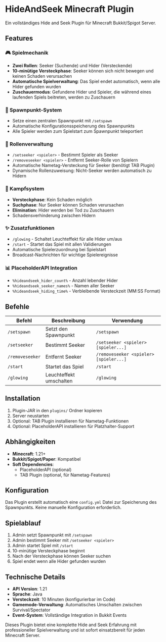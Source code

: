 # HideAndSeek Minecraft Plugin

Ein vollständiges Hide and Seek Plugin für Minecraft Bukkit/Spigot Server.

## Features

### 🎮 Spielmechanik
- **Zwei Rollen**: Seeker (Suchende) und Hider (Versteckende)
- **10-minütige Versteckphase**: Seeker können sich nicht bewegen und keinen Schaden verursachen
- **Automatische Spielverwaltung**: Das Spiel endet automatisch, wenn alle Hider gefunden wurden
- **Zuschauermodus**: Gefundene Hider und Spieler, die während eines laufenden Spiels beitreten, werden zu Zuschauern

### 📍 Spawnpunkt-System
- Setze einen zentralen Spawnpunkt mit `/setspawn`
- Automatische Konfigurationsspeicherung des Spawnpunkts
- Alle Spieler werden zum Spielstart zum Spawnpunkt teleportiert

### 👥 Rollenverwaltung
- `/setseeker <spieler>` - Bestimmt Spieler als Seeker
- `/removeseeker <spieler>` - Entfernt Seeker-Rolle von Spielern
- Automatische Nametag-Versteckung für Seeker (benötigt TAB Plugin)
- Dynamische Rollenzuweisung: Nicht-Seeker werden automatisch zu Hidern

### 🎯 Kampfsystem
- **Versteckphase**: Kein Schaden möglich
- **Suchphase**: Nur Seeker können Schaden verursachen
- **Elimination**: Hider werden bei Tod zu Zuschauern
- Schadensverhinderung zwischen Hidern

### ✨ Zusatzfunktionen
- `/glowing` - Schaltet Leuchteffekt für alle Hider um/aus
- `/start` - Startet das Spiel mit allen Validierungen
- Automatische Spielerzuordnung bei Spielstart
- Broadcast-Nachrichten für wichtige Spielereignisse

### 📊 PlaceholderAPI Integration
- `%hideandseek_hider_count%` - Anzahl lebender Hider
- `%hideandseek_seeker_names%` - Namen aller Seeker
- `%hideandseek_hiding_time%` - Verbleibende Versteckzeit (MM:SS Format)

## Befehle

| Befehl | Beschreibung | Verwendung |
|--------|--------------|------------|
| `/setspawn` | Setzt den Spawnpunkt | `/setspawn` |
| `/setseeker` | Bestimmt Seeker | `/setseeker <spieler> [spieler...]` |
| `/removeseeker` | Entfernt Seeker | `/removeseeker <spieler> [spieler...]` |
| `/start` | Startet das Spiel | `/start` |
| `/glowing` | Leuchteffekt umschalten | `/glowing` |

## Installation

1. Plugin-JAR in den `plugins/` Ordner kopieren
2. Server neustarten
3. Optional: TAB Plugin installieren für Nametag-Funktionen
4. Optional: PlaceholderAPI installieren für Platzhalter-Support

## Abhängigkeiten

- **Minecraft**: 1.21+
- **Bukkit/Spigot/Paper**: Kompatibel
- **Soft Dependencies**: 
  - PlaceholderAPI (optional)
  - TAB Plugin (optional, für Nametag-Features)

## Konfiguration

Das Plugin erstellt automatisch eine `config.yml` Datei zur Speicherung des Spawnpunkts. Keine manuelle Konfiguration erforderlich.

## Spielablauf

1. Admin setzt Spawnpunkt mit `/setspawn`
2. Admin bestimmt Seeker mit `/setseeker <spieler>`
3. Admin startet Spiel mit `/start`
4. 10-minütige Versteckphase beginnt
5. Nach der Versteckphase können Seeker suchen
6. Spiel endet wenn alle Hider gefunden wurden

## Technische Details

- **API Version**: 1.21
- **Sprache**: Java
- **Versteckzeit**: 10 Minuten (konfigurierbar im Code)
- **Gamemode-Verwaltung**: Automatisches Umschalten zwischen Survival/Spectator
- **Event-System**: Vollständige Integration in Bukkit Events

Dieses Plugin bietet eine komplette Hide and Seek Erfahrung mit professioneller Spielverwaltung und ist sofort einsatzbereit für jeden Minecraft Server.
